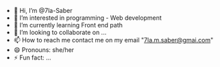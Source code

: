 - 👋 Hi, I’m @7la-Saber
- 👀 I’m interested in programming - Web development 
- 🌱 I’m currently learning Front end path
- 💞️ I’m looking to collaborate on ...
- 📫 How to reach me contact me on my email "7la.m.saber@gmai.com"
- 😄 Pronouns: she/her
- ⚡ Fun fact: ...

<!---
7la-Saber/7la-Saber is a ✨ special ✨ repository because its `README.md` (this file) appears on your GitHub profile.
You can click the Preview link to take a look at your changes.
--->
